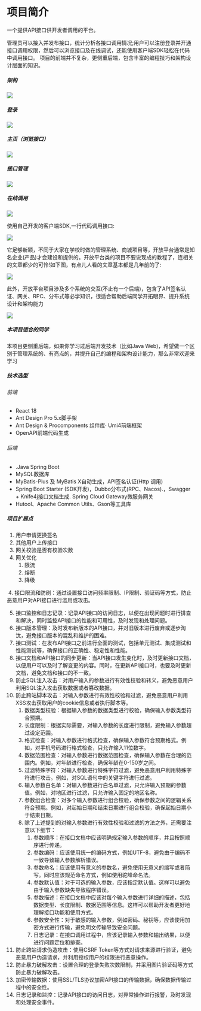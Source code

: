 # 项目简介

一个提供API接口供开发者调用的平台。

管理员可以接入并发布接口，统计分析各接口调用情况;用户可以注册登录并开通接口调用权限，然后可以浏览接口及在线调试，还能使用客户端SDK轻松在代码中调用接口。
项目的前端并不复杂，更侧重后端，包含丰富的编程技巧和架构设计层面的知识。

##### 架构

![](E:/java__code/API-Interface/doc/architecture.png)

##### 登录

![](E:/java__code/API-Interface/doc/login.png)

##### 主页（浏览接口）

![](E:/java__code/API-Interface/doc/index.png)

##### 接口管理

![](E:/java__code/API-Interface/doc/manage.png)

##### 在线调用

![](E:/java__code/API-Interface/doc/info.png)

使用自己开发的客户端SDK,一行代码调用接口:

![](E:/java__code/API-Interface/doc/resource.png)

它足够新颖，不同于大家在学校时做的管理系统、商城项目等，开放平台通常是知名企业(产品)才会建设和提供的。开放平台类的项目不要说现成的教程了，连相关的文章都少的可怜!如下图，有点儿人看的文章基本都是几年前的了:

![](E:/java__code/API-Interface/doc/search.png)

此外，开放平台项目涉及多个系统的交互(不止有一个后端)，包含了API签名认证、网关、RPC、分布式等必学知识，很适合帮助后端同学开拓眼界、提升系统设计和架构能力

![](E:/java__code/API-Interface/doc/5sys.png)

##### 本项目适合的同学


本项目更侧重后端，如果你学习过后端开发技术（比如Java Web)，希望做一个区别于管理系统的、有亮点的，并提升自己的编程和架构设计能力，那么非常欢迎来学习

##### 技术选型

###### 前端

- React 18
- Ant Design Pro 5.x脚手架
- Ant Design & Procomponents 组件库· Umi4前端框架
- OpenAPI前端代码生成

###### 后端

- 
  .Java Spring Boot
- MySQL数据库
- MyBatis-Plus 及 MyBatis X自动生成，API签名认证(Http 调用)
- Spring Boot Starter (SDK开发)，Dubbo分布式(RPC、Nacos).，Swagger + Knife4j接口文档生成. Spring Cloud Gateway微服务网关
- Hutool、Apache Common Utils、Gson等工具库





##### 项目扩展点

1. 用户申请更换签名
2. 其他用户上传接口
3. 网关校验是否有校验次数
4. 网关优化
   1. 限流
   2. 熔断
   3. 降级

​	4. 接口限流和防刷：通过设置接口访问频率限制、IP限制、验证码等方式，防止恶意用户对API接口进行滥用或攻击。

5. 接口监控和日志记录：记录API接口的访问日志，以便在出现问题时进行排查和解决，同时监控API接口的性能和可用性，及时发现和处理问题。
6. 接口版本管理：及时发布新版本的API接口，并对旧版本进行废弃或逐步淘汰，避免接口版本的混乱和维护的困难。
7. 接口测试：在发布API接口之前进行全面的测试，包括单元测试、集成测试和性能测试等，确保接口的正确性、稳定性和性能。
8. 接口文档和API接口的同步更新：当API接口发生变化时，及时更新接口文档，以便用户可以及时了解变更的内容。同时，在更新API接口时，也要及时更新文档，避免文档和接口的不一致。
9. 防止SQL注入攻击：对用户输入的参数进行有效性校验和转义，避免恶意用户利用SQL注入攻击获取数据或者篡改数据。
10. 防止跨站脚本攻击：对输入参数进行有效性校验和过滤，避免恶意用户利用XSS攻击获取用户的cookie信息或者执行脚本等。
    1. 数据类型校验：根据输入参数的数据类型进行校验，确保输入参数类型符合预期。
    2. 长度限制：根据实际需要，对输入参数的长度进行限制，避免输入参数超过设定范围。
    3. 格式检查：对输入参数进行格式检查，确保输入参数符合预期格式。例如，对手机号码进行格式检查，只允许输入11位数字。
    4. 数据范围检查：对输入参数进行数据范围检查，确保输入参数在合理的范围内。例如，对年龄进行检查，确保年龄在0-150岁之间。
    5. 过滤特殊字符：对输入参数进行特殊字符过滤，避免恶意用户利用特殊字符进行攻击。例如，对SQL语句中的关键字符进行过滤。
    6. 输入参数白名单：对输入参数进行白名单过滤，只允许输入预期的参数值。例如，对地区进行过滤，只允许输入固定的地区名称。
    7. 参数组合检查：对多个输入参数进行组合校验，确保参数之间的逻辑关系符合预期。例如，对起始日期和结束日期进行组合校验，确保起始日期小于结束日期。
    8. 除了上述提到的对输入参数进行有效性校验和过滤的方法之外，还需要注意以下细节：
       1. 参数顺序：在接口文档中应该明确规定输入参数的顺序，并且按照顺序进行传递。
       2. 参数编码：应该使用统一的编码方式，例如UTF-8，避免由于编码不一致导致输入参数解析错误。
       3. 参数命名：应该使用有意义的参数名，避免使用无意义的缩写或者简写。同时应该规范命名方式，例如使用驼峰命名法。
       4. 参数默认值：对于可选的输入参数，应该指定默认值。这样可以避免由于输入参数缺失导致程序错误。
       5. 参数描述：在接口文档中应该对每个输入参数进行详细的描述，包括数据类型、长度限制、数据范围等信息。这样可以帮助开发者更好地理解接口功能和使用方式。
       6. 参数安全性：对于敏感的输入参数，例如密码、秘钥等，应该使用加密方式进行传输，避免明文传输导致安全问题。
       7. 日志记录：在接口调用过程中，应该记录输入参数和输出结果，以便进行问题定位和排查。
11. 防止跨站请求伪造攻击：使用CSRF Token等方式对请求来源进行验证，避免恶意用户伪造请求，并利用授权用户的权限进行恶意操作。
12. 防止暴力破解攻击：设置合理的登录失败次数限制，并采用图片验证码等方式防止暴力破解攻击。
13. 加密传输数据：使用SSL/TLS协议加密API接口的传输数据，确保数据传输过程中的安全性。
14. 日志记录和监控：记录API接口的访问日志，对异常操作进行报警，及时发现和处理安全事件。
